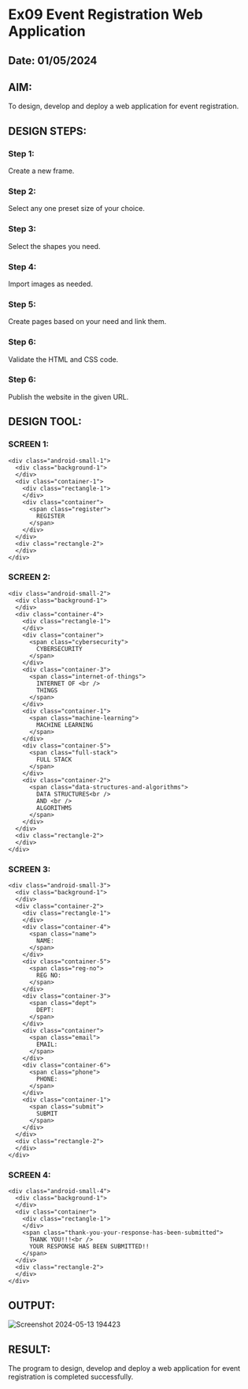 # Ex09 Event Registration Web Application
## Date: 01/05/2024

## AIM:
To design, develop and deploy a web application for event registration.

## DESIGN STEPS:

### Step 1:
Create a new frame.

### Step 2:
Select any one preset size of your choice.

### Step 3:
Select the shapes you need.

### Step 4:
Import images as needed.

### Step 5:
Create pages based on your need and link them.

### Step 6:

Validate the HTML and CSS code.

### Step 6:

Publish the website in the given URL.

## DESIGN TOOL:
### SCREEN 1:
```
<div class="android-small-1">
  <div class="background-1">
  </div>
  <div class="container-1">
    <div class="rectangle-1">
    </div>
    <div class="container">
      <span class="register">
        REGISTER
      </span>
    </div>
  </div>
  <div class="rectangle-2">
  </div>
</div>
```
### SCREEN 2:
```
<div class="android-small-2">
  <div class="background-1">
  </div>
  <div class="container-4">
    <div class="rectangle-1">
    </div>
    <div class="container">
      <span class="cybersecurity">
        CYBERSECURITY
      </span>
    </div>
    <div class="container-3">
      <span class="internet-of-things">
        INTERNET OF <br />
        THINGS
      </span>
    </div>
    <div class="container-1">
      <span class="machine-learning">
        MACHINE LEARNING
      </span>
    </div>
    <div class="container-5">
      <span class="full-stack">
        FULL STACK
      </span>
    </div>
    <div class="container-2">
      <span class="data-structures-and-algorithms">
        DATA STRUCTURES<br />
        AND <br />
        ALGORITHMS
      </span>
    </div>
  </div>
  <div class="rectangle-2">
  </div>
</div>
```
### SCREEN 3:
```
<div class="android-small-3">
  <div class="background-1">
  </div>
  <div class="container-2">
    <div class="rectangle-1">
    </div>
    <div class="container-4">
      <span class="name">
        NAME:
      </span>
    </div>
    <div class="container-5">
      <span class="reg-no">
        REG NO:
      </span>
    </div>
    <div class="container-3">
      <span class="dept">
        DEPT:
      </span>
    </div>
    <div class="container">
      <span class="email">
        EMAIL:
      </span>
    </div>
    <div class="container-6">
      <span class="phone">
        PHONE:
      </span>
    </div>
    <div class="container-1">
      <span class="submit">
        SUBMIT
      </span>
    </div>
  </div>
  <div class="rectangle-2">
  </div>
</div>
```
### SCREEN 4:
```
<div class="android-small-4">
  <div class="background-1">
  </div>
  <div class="container">
    <div class="rectangle-1">
    </div>
    <span class="thank-you-your-response-has-been-submitted">
      THANK YOU!!!<br />
      YOUR RESPONSE HAS BEEN SUBMITTED!!
    </span>
  </div>
  <div class="rectangle-2">
  </div>
</div>
```

## OUTPUT:
![Screenshot 2024-05-13 194423](https://github.com/charu-dharshinii/Figma/assets/130828943/e3e3067d-0c49-45ed-bc8b-85baa458150a)



## RESULT:
The program to design, develop and deploy a web application for event registration is completed successfully.
